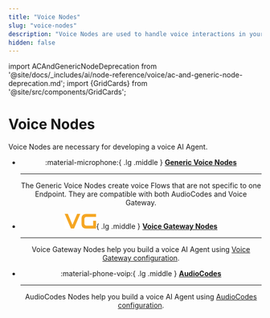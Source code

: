 ```yaml
---
title: "Voice Nodes"
slug: "voice-nodes"
description: "Voice Nodes are used to handle voice interactions in your Flow."
hidden: false
---
```


import ACAndGenericNodeDeprecation from '@site/docs/_includes/ai/node-reference/voice/ac-and-generic-node-deprecation.md';
import {GridCards} from '@site/src/components/GridCards';

# Voice Nodes

<ACAndGenericNodeDeprecation />

Voice Nodes are necessary for developing a voice AI Agent.

<div class="grid cards" style="text-align: center;" markdown>

-   :material-microphone:{ .lg .middle } __[Generic Voice Nodes](generic/overview.md)__

    ---

    The Generic Voice Nodes create voice Flows that are not specific to one Endpoint. They are compatible with both AudioCodes and Voice Gateway.

-  ![voice-gateway](../../../../_assets/icons/voice-gateway.svg){ .lg .middle } __[Voice Gateway Nodes](voice-gateway/overview.md)__

    ---

    Voice Gateway Nodes help you build a voice AI Agent using [Voice Gateway configuration](../../../../voice-gateway/overview.md).

-   :material-phone-voip:{ .lg .middle } __[AudioCodes](audiocodes/overview.md)__

    ---

    AudioCodes Nodes help you build a voice AI Agent using [AudioCodes configuration](https://www.cognigy.com/products/voice-gateway).

</div>
